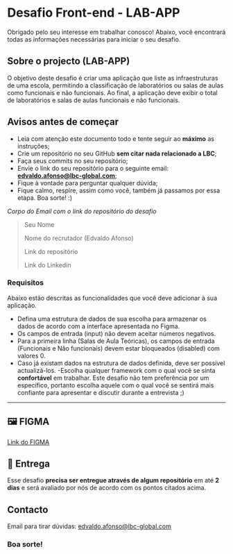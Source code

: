 # Desafio Front-end - LAB-APP

Obrigado pelo seu interesse em trabalhar conosco! Abaixo, você encontrará todas as informações necessárias para iniciar o seu desafio.

## Sobre o projecto (LAB-APP)

O objetivo deste desafio é criar uma aplicação que liste as infraestruturas de uma escola, permitindo a classificação de laboratórios ou salas de aulas como funcionais e não funcionais. Ao final, a aplicação deve exibir o total de laboratórios e salas de aulas funcionais e não funcionais.

## Avisos antes de começar

- Leia com atenção este documento todo e tente seguir ao **máximo** as instruções;
- Crie um repositório no seu GitHub **sem citar nada relacionado a LBC**;
- Faça seus commits no seu repositório;
- Envie o link do seu repositório para o seguinte email: **edvaldo.afonso@lbc-global.com**;
- Fique à vontade para perguntar qualquer dúvida;
- Fique calmo, respire, assim como você, também já passamos por essa etapa. Boa sorte! :)

_Corpo do Email com o link do repositório do desafio_

> Seu Nome
>
> Nome do recrutador (Edvaldo Afonso)
>
> Link do repositório
>
> Link do Linkedin

### Requisitos

Abaixo estão descritas as funcionalidades que você deve adicionar à sua aplicação.

- Defina uma estrutura de dados de sua escolha para armazenar os dados de acordo com a interface apresentada no Figma.
- Os campos de entrada (input) não devem aceitar números negativos.
- Para a primeira linha (Salas de Aula Teóricas), os campos de entrada (Funcionais e Não funcionais) devem estar bloqueados (disabled) com valores 0.
- Caso já existam dados na estrutura de dados definida, deve ser possível actualizá-los.
  -Escolha qualquer framework com o qual você se sinta **confortável** em trabalhar. Este desafio não tem preferência por um específico, portanto escolha aquele com o qual você se sentirá mais confiante para apresentar e discutir durante a entrevista ;)

---

## 🖼️ FIGMA

[Link do FIGMA](https://www.figma.com/file/edhpDqoCAheWWDRqS6lV2g/FrontEnd-%2F-AO?type=design&node-id=1%3A2&mode=design&t=Z8y5H0utSNWgAz7s-1)

## 📅 Entrega

Esse desafio **precisa ser entregue através de algum repositório** em até **2 dias** e será avaliado por nós de acordo com os pontos citados acima.

## Contacto

Email para tirar dúvidas: edvaldo.afonso@lbc-global.com 

### Boa sorte!
